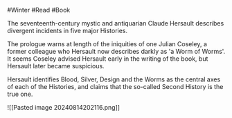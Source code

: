 #Winter #Read #Book 

The seventeenth-century mystic and antiquarian Claude Hersault describes divergent incidents in five major Histories.

The prologue warns at length of the iniquities of one Julian Coseley, a former colleague who Hersault now describes darkly as 'a Worm of Worms'. It seems Coseley advised Hersault early in the writing of the book, but Hersault later became suspicious.

Hersault identifies Blood, Silver, Design and the Worms as the central axes of each of the Histories, and claims that the so-called Second History is the true one.

![[Pasted image 20240814202116.png]]